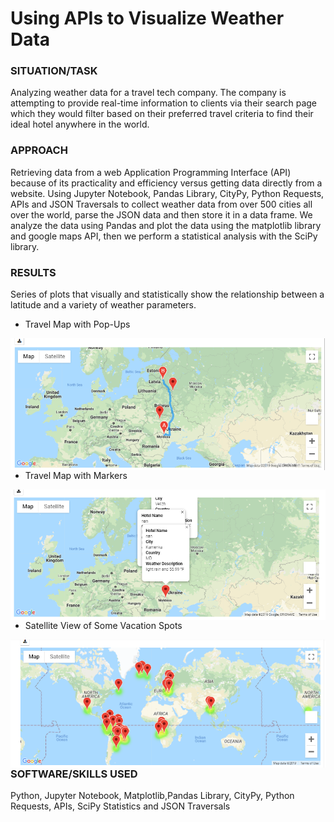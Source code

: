 # Using APIs to Visualize Weather Data

### SITUATION/TASK  
Analyzing weather data for a travel tech company. The company is attempting to provide real-time information to clients via their search page which they would filter based on their preferred travel criteria to find their ideal hotel anywhere in the world. 

### APPROACH
Retrieving data from a web Application Programming Interface (API) because of its practicality and efficiency versus getting data directly from a website. Using Jupyter Notebook, Pandas Library, CityPy, Python Requests, APIs and JSON Traversals to collect weather data from over 500 cities all over the world, parse the JSON data and then store it in a data frame. We analyze the data using Pandas and plot the data using the matplotlib library and google maps API, then we perform a statistical analysis with the SciPy library. 

### RESULTS
Series of plots that visually and statistically show the relationship between a latitude and a variety of weather parameters.


* Travel Map with Pop-Ups

<img align="left" width="650" src="/weather_data/WeatherPy_travel_map.png"><br/><br/><br/><br/>



* Travel Map with Markers

<img align="left" width="650" src="/weather_data/WeatherPy_travel_map_markers.png"><br/><br/><br/><br/>



* Satellite View of Some Vacation Spots

<img align="left" width="650" src="/weather_data/WeatherPy_vacation_map.png"><br/><br/><br/><br/>




### SOFTWARE/SKILLS USED

Python, Jupyter Notebook, Matplotlib,Pandas Library, CityPy, Python Requests, APIs, SciPy Statistics and JSON Traversals



